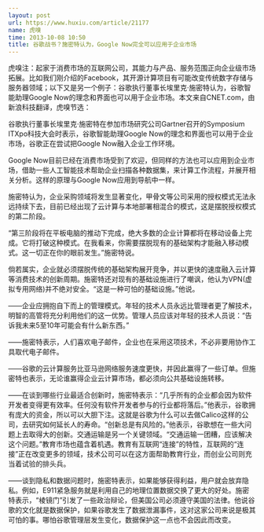 ```yaml
---
layout: post
url: https://www.huxiu.com/article/21177
name: 虎嗅
time: 2013-10-08 10:50
title: 谷歌战书？施密特认为，Google Now完全可以应用于企业市场
---
```

虎嗅注：起家于消费市场的互联网公司，其能力与产品、服务范围正向企业级市场拓展。比如我们刚介绍的Facebook，其开源计算项目有可能改变传统数字存储与服务器领域；以下又是另一个例子：谷歌执行董事长埃里克·施密特认为，谷歌智能助理Google Now的理念和界面也可以用于企业市场。本文来自CNET.com，由新浪科技翻译，虎嗅节选：

谷歌执行董事长埃里克·施密特在参加市场研究公司Gartner召开的Symposium ITXpo科技大会时表示，谷歌智能助理Google Now的理念和界面也可以用于企业市场，谷歌正在尝试把Google Now融入企业工作环境。

Google Now目前已经在消费市场受到了欢迎，但同样的方法也可以应用到企业市场，借助一些人工智能技术帮助企业扫描各种数据集，来计算工作流程，并展开相关分析。这样的原理与Google Now应用到导航中一样。

施密特认为，企业采购领域将发生显著变化，甲骨文等公司采用的授权模式无法永远持续下去，目前已经出现了云计算与本地部署相混合的模式，这是摆脱授权模式的第二阶段。

“第三阶段将在平板电脑的推动下完成，绝大多数的企业计算都将在移动设备上完成。它将打破这种模式。在我看来，你需要摆脱现有的基础架构才能融入移动模式。这一切正在你的眼前发生。”施密特说。

倘若属实，企业就必须摆脱传统的基础架构展开竞争，并以更快的速度融入云计算等消费技术的创新周期。施密特还对现有的基础设施进行了嘲讽，他认为VPN(虚拟专用网络)并不绝对安全。“这是一种可怕的基础设施。”他说。

——企业应拥抱自下而上的管理模式。年轻的技术人员永远比管理者更了解技术，明智的高管将充分利用他们的这一优势。管理人员应该对年轻的技术人员说：“告诉我未来5至10年可能会有什么新东西。”

——施密特表示，人们喜欢电子邮件，企业也在采用这项技术，不必非要用协作工具取代电子邮件。

——谷歌的云计算服务比亚马逊网络服务速度更快，并因此赢得了一些订单。但施密特也表示，无论谁赢得企业云计算市场，都必须向公共基础设施转移。

——在谈到哪些行业最适合创新时，施密特表示：“几乎所有的企业都会因为软件开发者变得更有效率。任何没有软件开发者参与的行业都将落后。”他表示，谷歌拥有庞大的资金，所以可以大胆下注。这就是谷歌为什么可以去做Calico这样的公司，去研究如何延长人的寿命。“创新总是有风险的。”他表示，谷歌想在一些大问题上去取得大的创新。交通运输是另一个关键领域。“交通运输一团糟，应该解决这个问题。”教育市场也蕴含着机遇。教育有互联网“连接”的特性，互联网的“连接”正在改变更多的领域，技术公司可以在这方面帮助教育行业，而创业公司则充当着试验的排头兵。

——谈到隐私和数据问题时，施密特表示，如果能够获得利益，用户就会放弃隐私。例如，E911紧急服务就是利用自己的地理位置数据交换了更大的好处。施密特表示，“棱镜门”引发了一些政治辩论，但美国公司必须遵守美国的法律。他说谷歌的文化就是数据保护，如果谷歌发生了数据泄漏事件，这对这家公司来说是极其可怕的事。哪怕谷歌管理层发生变化，数据保护这一点也不会因此而改变。

